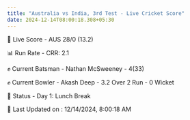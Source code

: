 ```yaml
---
title: "Australia vs India, 3rd Test - Live Cricket Score"
date: 2024-12-14T08:00:18.308+05:30
---
```


🔴 Live Score - AUS 28/0 (13.2)  

📊 Run Rate - CRR: 2.1  

✊ Current Batsman - Nathan McSweeney - 4(33)  

✊ Current Bowler - Akash Deep - 3.2 Over 2 Run - 0 Wicket  

📑 Status - Day 1: Lunch Break

📝 Last Updated on : 12/14/2024, 8:00:18 AM
